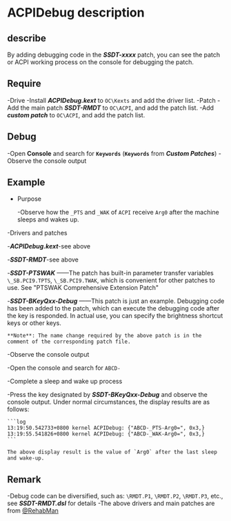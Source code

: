 # ACPIDebug description

## describe

By adding debugging code in the ***SSDT-xxxx*** patch, you can see the patch or ACPI working process on the console for debugging the patch.

## Require

-Drive
  -Install ***ACPIDebug.kext*** to `OC\Kexts` and add the driver list.
-Patch
  -Add the main patch ***SSDT-RMDT*** to `OC\ACPI`, and add the patch list.
  -Add ***custom patch*** to `OC\ACPI`, and add the patch list.

## Debug

-Open **Console** and search for **`Keywords`** (**`Keywords`** from ***Custom Patches***)
-Observe the console output

## Example

- Purpose

  -Observe how the `_PTS` and `_WAK` of `ACPI` receive `Arg0` after the machine sleeps and wakes up.

-Drivers and patches

  -***ACPIDebug.kext***-see above

  -***SSDT-RMDT***-see above

  -***SSDT-PTSWAK*** ——The patch has built-in parameter transfer variables `\_SB.PCI9.TPTS`, `\_SB.PCI9.TWAK`, which is convenient for other patches to use. See "PTSWAK Comprehensive Extension Patch"

  -***SSDT-BKeyQxx-Debug*** ——This patch is just an example. Debugging code has been added to the patch, which can execute the debugging code after the key is responded. In actual use, you can specify the brightness shortcut keys or other keys.

    **Note**: The name change required by the above patch is in the comment of the corresponding patch file.

-Observe the console output

  -Open the console and search for `ABCD-`

  -Complete a sleep and wake up process

  -Press the key designated by ***SSDT-BKeyQxx-Debug*** and observe the console output. Under normal circumstances, the display results are as follows:

    ```log
    13:19:50.542733+0800 kernel ACPIDebug: {"ABCD-_PTS-Arg0=", 0x3,}
    13:19:55.541826+0800 kernel ACPIDebug: {"ABCD-_WAK-Arg0=", 0x3,}
    ```

    The above display result is the value of `Arg0` after the last sleep and wake-up.

## Remark

-Debug code can be diversified, such as: `\RMDT.P1`, `\RMDT.P2`, `\RMDT.P3`, etc., see ***SSDT-RMDT.dsl*** for details
-The above drivers and main patches are from [@RehabMan](https://github.com/rehabman)